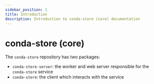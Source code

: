 ```yaml
---
sidebar_position: 1
title: Introduction
description: Introduction to conda-store (core) documentation
---
```


# conda-store (core)

The `conda-store` repository has two packages:

- `conda-store-server`: the worker and web server responsible for the `conda-store` service
- `conda-store`: the client which interacts with the service

<!-- TODO: Update and expand -->
